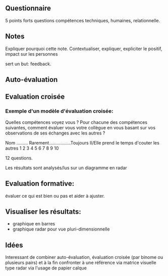 <!--

---
title: Evaluations
description: Un tour d'horizon des différentes types d'évaluations et bonnes pratique spour la conception.
image_url: 
---

-->

## Questionnaire

5 points forts
questions compétences techniques, humaines, relationnelle.

## Notes
Expliquer pourquoi cette note.
Contextualiser, expliquer, expliciter le positif, impact sur les personnes

sert un but: feedback.

## Auto-évaluation


## Evaluation croisée

### Exemple d'un modèle d'évaluation croisée:

Quelles compétences voyez vous ?
Pour chacune des compétences suivantes, comment évaluer vous votre collègue en vous basant sur vos observations de ses échanges avec les autres ?

Nom .........                                    Rarement.................Toujours
Il/Elle prend le temps d'couter les autres             1 2 3 4 5 6 7 8 9 10

12 questions.

Les résultats sont analysés/lus sur un diagramme en radar

## Evaluation formative: 

évaluer ce qui est bien ou pas et aider à ajuster.

## Visualiser les résultats:

- graphique en barres
- graphique radar pour vue pluri-dimensionnelle

## Idées

Interessant de combiner auto-évaluation, évaluation croisée (par binome ou plusieurs pairs) et à la fin confronter à une référence via matrice visuelle type radar via l'usage de papier calque
